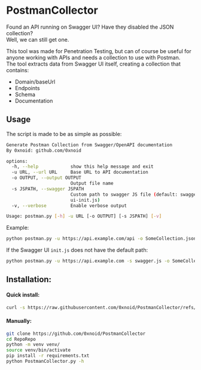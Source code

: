 # PostmanCollector
Found an API running on Swagger UI? Have they disabled the JSON collection?\
Well, we can still get one.

This tool was made for Penetration Testing, but can of course be useful for anyone working with APIs and needs a collection to use with Postman.\
The tool extracts data from Swagger UI itself, creating a collection that contains:

- Domain/baseUrl
- Endpoints
- Schema
- Documentation

## Usage
The script is made to be as simple as possible:

```sh
Generate Postman Collection from Swagger/OpenAPI documentation
By 0xnoid: github.com/0xnoid

options:
  -h, --help            show this help message and exit
  -u URL, --url URL     Base URL to API documentation
  -o OUTPUT, --output OUTPUT
                        Output file name
  -s JSPATH, --swagger JSPATH
                        Custom path to swagger JS file (default: swagger-
                        ui-init.js)
  -v, --verbose         Enable verbose output

Usage: postman.py [-h] -u URL [-o OUTPUT] [-s JSPATH] [-v]

```

Example:
```sh
python postman.py -u https://api.example.com/api -o SomeCollection.json
```

If the Swagger UI `init.js` does not have the default path:
```sh
python postman.py -u https://api.example.com -s swagger.js -o SomeCollection
```

## Installation:
#### Quick install:
```sh
curl -s https://raw.githubusercontent.com/0xnoid/PostmanCollector/refs/heads/master/install.sh | bash
```

#### Manually:
```sh
git clone https://github.com/0xnoid/PostmanCollector
cd RepoRepo
python -m venv venv/
source venv/bin/activate
pip install -r requirements.txt
python PostmanCollector.py -h
```